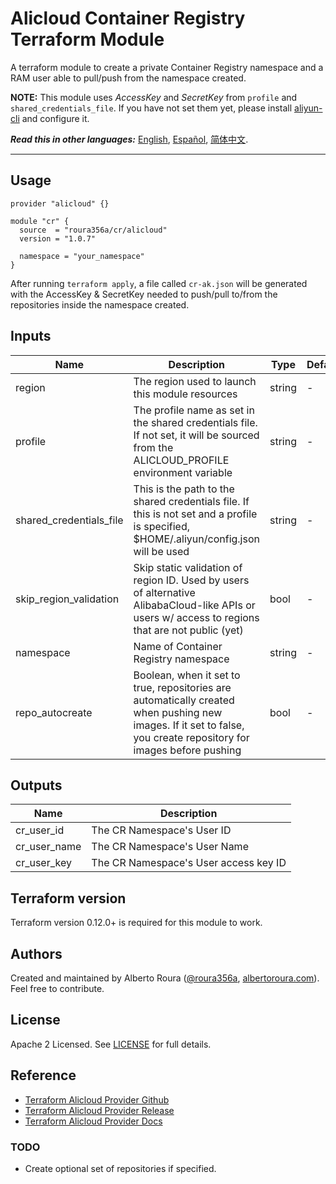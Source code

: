 # Alicloud Container Registry Terraform Module
A terraform module to create a private Container Registry namespace and a RAM user able to pull/push from the namespace created.

**NOTE:** This module uses _AccessKey_ and _SecretKey_ from `profile` and `shared_credentials_file`. If you have not set them yet, please install [aliyun-cli](https://github.com/aliyun/aliyun-cli#installation) and configure it.

***Read this in other languages:*** [English](README.md), [Español](README.es-ES.md), [简体中文](README.zh-CN.md).

----------------------

## Usage
```hcl
provider "alicloud" {}

module "cr" {
  source  = "roura356a/cr/alicloud"
  version = "1.0.7"
  
  namespace = "your_namespace"
}
```

After running `terraform apply`, a file called `cr-ak.json` will be generated with the AccessKey & SecretKey needed to
push/pull to/from the repositories inside the namespace created.

## Inputs
| Name | Description | Type | Default | Required |
|------|-------------|------|---------|----------|
| region | The region used to launch this module resources | string | - | no |
| profile | The profile name as set in the shared credentials file. If not set, it will be sourced from the ALICLOUD_PROFILE environment variable | string | - | no |
| shared_credentials_file | This is the path to the shared credentials file. If this is not set and a profile is specified, $HOME/.aliyun/config.json will be used | string | - | no |
| skip_region_validation | Skip static validation of region ID. Used by users of alternative AlibabaCloud-like APIs or users w/ access to regions that are not public (yet) | bool | - | no |
| namespace | Name of Container Registry namespace | string | - | yes |
| repo_autocreate | Boolean, when it set to true, repositories are automatically created when pushing new images. If it set to false, you create repository for images before pushing | bool | - | no |


## Outputs
| Name | Description |
|------|-------------|
| cr_user_id | The CR Namespace's User ID |
| cr_user_name | The CR Namespace's User Name |
| cr_user_key | The CR Namespace's User access key ID |


## Terraform version
Terraform version 0.12.0+ is required for this module to work.


## Authors
Created and maintained by Alberto Roura ([@roura356a](https://github.com/roura356a), [albertoroura.com](https://albertoroura.com/)). Feel free to contribute.


## License
Apache 2 Licensed. See [LICENSE](LICENSE) for full details.


## Reference
* [Terraform Alicloud Provider Github](https://github.com/terraform-providers/terraform-provider-alicloud)
* [Terraform Alicloud Provider Release](https://releases.hashicorp.com/terraform-provider-alicloud/)
* [Terraform Alicloud Provider Docs](https://www.terraform.io/docs/providers/alicloud/)

### TODO
- Create optional set of repositories if specified.

